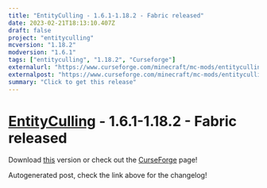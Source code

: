 ```yaml
---
title: "EntityCulling - 1.6.1-1.18.2 - Fabric released"
date: 2023-02-21T18:13:10.407Z
draft: false
project: "entityculling"
mcversion: "1.18.2"
modversion: "1.6.1"
tags: ["entityculling", "1.18.2", "Curseforge"]
externalurl: "https://www.curseforge.com/minecraft/mc-mods/entityculling/files/4406218"
externalpost: "https://www.curseforge.com/minecraft/mc-mods/entityculling/files/4406218"
summary: "Click to get this release"
---
```

# [EntityCulling](/project/entityculling) - 1.6.1-1.18.2 - Fabric released
Download [this](https://www.curseforge.com/minecraft/mc-mods/entityculling/files/4406218) version or check out the [CurseForge](https://www.curseforge.com/minecraft/mc-mods/entityculling) page!

Autogenerated post, check the link above for the changelog!
